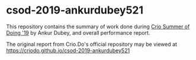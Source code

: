 # csod-2019-ankurdubey521

This repository contains the summary of work done during [Crio Summer of Doing '19](https://www.crio.do/csod) by Ankur Dubey, and overall performance report. 

The original report from Crio.Do's official repository may be viewed at https://criodo.github.io/csod-2019-ankurdubey521
